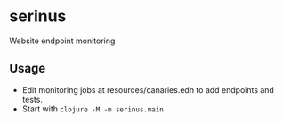 # serinus

Website endpoint monitoring

## Usage

- Edit monitoring jobs at resources/canaries.edn to add endpoints and tests.
- Start with `clojure -M -m serinus.main`
